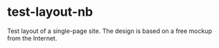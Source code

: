 # test-layout-nb
Test layout of a single-page site. The design is based on a free mockup from the Internet.
